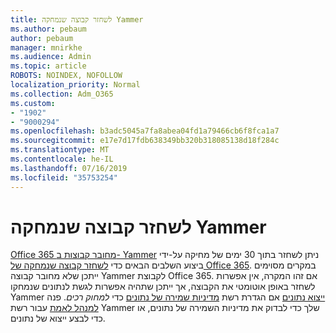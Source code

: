 ```yaml
---
title: לשחזר קבוצה שנמחקה Yammer
ms.author: pebaum
author: pebaum
manager: mnirkhe
ms.audience: Admin
ms.topic: article
ROBOTS: NOINDEX, NOFOLLOW
localization_priority: Normal
ms.collection: Adm_O365
ms.custom:
- "1902"
- "9000294"
ms.openlocfilehash: b3adc5045a7fa8abea04fd1a79466cb6f8fca1a7
ms.sourcegitcommit: e17e7d17fdb638349bb320b318085138d18f284c
ms.translationtype: MT
ms.contentlocale: he-IL
ms.lasthandoff: 07/16/2019
ms.locfileid: "35753254"
---
```

# <a name="restore-a-deleted-yammer-group"></a>לשחזר קבוצה שנמחקה Yammer

[Office 365 מחובר קבוצות ב- Yammer](https://docs.microsoft.com/yammer/manage-yammer-groups/yammer-and-office-365-groups) ניתן לשחזר בתוך 30 ימים של מחיקה על-ידי ביצוע השלבים הבאים כדי [לשחזר קבוצה שנמחקה של Office 365](https://support.office.com/article/restore-a-deleted-office-365-group-b7c66b59-657a-4e1a-8aa0-8163b1f4eb54).
במקרים מסוימים ייתכן שלא מחובר קבוצה Yammer לקבוצת Office 365. אם זהו המקרה, אין אפשרות לשחזר באופן אוטומטי את הקבוצה, אך ייתכן שתהיה אפשרות לגשת לנתונים שנמחקו Yammer [ייצוא נתונים](https://docs.microsoft.com/yammer/manage-security-and-compliance/export-yammer-enterprise-data) אם הגדרת רשת [מדיניות שמירה של נתונים](https://docs.microsoft.com/yammer/manage-security-and-compliance/manage-data-compliance) כדי *למחוק רכים*. פנה [למנהל לאמת](https://docs.microsoft.com/yammer/manage-yammer-users/manage-yammer-admins) עבור רשת Yammer שלך כדי לבדוק את מדיניות השמירה של נתונים, או כדי לבצע ייצוא של נתונים.
